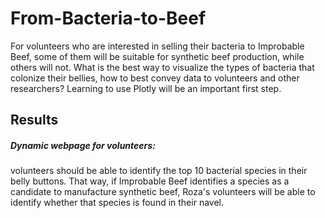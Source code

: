 # From-Bacteria-to-Beef

For volunteers who are interested in selling their bacteria to Improbable Beef, some of them will be suitable for synthetic beef production, while others will not. What is the best way to visualize the types of bacteria that colonize their bellies, how to best convey data to volunteers and other researchers? Learning to use Plotly will be an important first step.  

## Results 
##### Dynamic webpage for volunteers: 
volunteers should be able to identify the top 10 bacterial species in their belly buttons. That way, if Improbable Beef identifies a species as a candidate to manufacture synthetic beef, Roza's volunteers will be able to identify whether that species is found in their navel.
